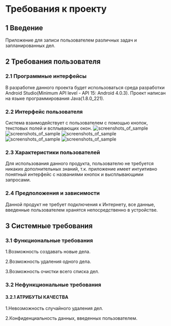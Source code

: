 # Требования к проекту
## 1 Введение
Приложение для записи пользователем различных задач и запланированных дел.
## 2 Требования пользователя
### 2.1 Программные интерфейсы
В разработке данного проекта будет использоваться среда разработки Android Studio(Minimum API level - API 15: Android 4.0.3). Проект написан на языке программирования Java(1.8.0_221).

### 2.2 Интерфейс пользователя
Система взаимодействует с пользователем с помощью кнопок, текстовых полей и всплывающих окон.
![screenshots_of_sample](https://sun9-51.userapi.com/c853628/v853628777/17737b/wxWw98vfzKI.jpg)
![screenshots_of_sample](https://sun9-23.userapi.com/c853628/v853628777/177383/EXFocL7epD4.jpg)
![screenshots_of_sample](https://sun9-44.userapi.com/c853628/v853628777/17738b/uyb0oh5kpyk.jpg)
![screenshots_of_sample](https://sun9-55.userapi.com/c853628/v853628777/177393/xEhBhdTnThk.jpg)
![screenshots_of_sample](https://sun9-45.userapi.com/c853628/v853628777/177373/n6vhyUZGPaE.jpg)


### 2.3 Характеристики пользователей
Для использования данного продукта, пользователю не требуется никаких дополнительных знаний, т.к. приложение имеет интуитивно понятный интерфейс с названиями кнопок и высплывающими запросами.

### 2.4 Предположения и зависимости
Данной продукт не требует подключения к Интернету, все данные, введенные пользователем хранятся непосредственно в устройстве.

## 3 Системные требования
### 3.1 Функциональные требования
1.Возможность создавать новые дела.

2.Возможность удаления одного дела.

3.Возможность очистки всего списка дел.

### 3.2 Нефункциональные требования
#### 3.2.1 АТРИБУТЫ КАЧЕСТВА
1.Невозможность случайного удаления дел.

2.Конфиденциальность данных, введенных пользователем.
